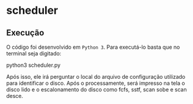 # scheduler

## Execução

O código foi desenvolvido  em `Python 3`. Para executá-lo basta que no terminal seja digitado:

python3 scheduler.py

Após isso, ele irá perguntar o local do arquivo de configuração utilizado para identificar o disco. Após o processamente, será impresso na tela o disco lido e o escalonamento do disco como fcfs, sstf, scan sobe e scan desce.



